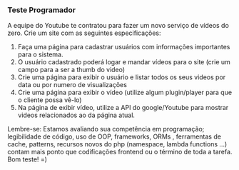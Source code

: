 
### Teste Programador

A equipe do Youtube te contratou para fazer um novo serviço de vídeos do zero. Crie um site
com as seguintes especificações:

1) Faça uma página para cadastrar usuários com informações importantes para o sistema.
2) O usuário cadastrado poderá logar e mandar vídeos para o site (crie um campo para a ser a thumb do video)
3) Crie uma página para exibir o usuário e listar todos os seus videos por data ou por numero de visualizações
4) Crie uma página para exibir o vídeo (utilize algum plugin/player para que o cliente possa vê-lo)
5) Na página de exibir vídeo, utilize a API do google/Youtube para mostrar videos relacionados ao da página atual.

Lembre-se: Estamos avaliando sua competência em programação; legibilidade de código, uso de OOP, frameworks, ORMs , ferramentas de cache, patterns, recursos novos do php (namespace, lambda functions ...) contam mais ponto que codificações frontend ou o término de toda a tarefa.
Bom teste! =)
